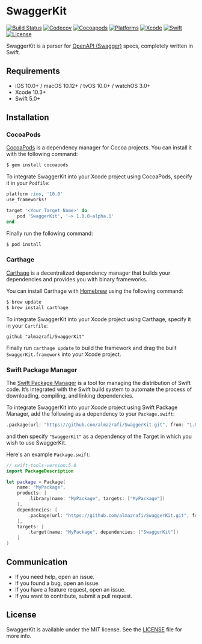 # SwaggerKit
[![Build Status](https://github.com/almazrafi/SwaggerKit/workflows/CI/badge.svg?branch=master)](https://github.com/almazrafi/SwaggerKit/actions)
[![Codecov](https://codecov.io/gh/almazrafi/SwaggerKit/branch/master/graph/badge.svg)](https://codecov.io/gh/almazrafi/SwaggerKit)
[![Cocoapods](https://img.shields.io/cocoapods/v/SwaggerKit.svg?style=flat)](http://cocoapods.org/pods/SwaggerKit)
[![Platforms](https://img.shields.io/cocoapods/p/SwaggerKit.svg?style=flat)](https://developer.apple.com/discover/)
[![Xcode](https://img.shields.io/badge/Xcode-10.3-blue.svg)](https://developer.apple.com/xcode)
[![Swift](https://img.shields.io/badge/Swift-5.0-orange.svg)](https://swift.org)
[![License](https://img.shields.io/github/license/almazrafi/SwaggerKit.svg)](https://opensource.org/licenses/MIT)

SwaggerKit is a parser for [OpenAPI (Swagger)](https://swagger.io/specification) specs, completely written in Swift.

## Requirements
- iOS 10.0+ / macOS 10.12+ / tvOS 10.0+ / watchOS 3.0+
- Xcode 10.3+
- Swift 5.0+

## Installation

### CocoaPods
[CocoaPods](http://cocoapods.org) is a dependency manager for Cocoa projects. You can install it with the following command:
```bash
$ gem install cocoapods
```

To integrate SwaggerKit into your Xcode project using CocoaPods, specify it in your `Podfile`:
```ruby
platform :ios, '10.0'
use_frameworks!

target '<Your Target Name>' do
    pod 'SwaggerKit', '~> 1.0.0-alpha.1'
end
```

Finally run the following command:
```bash
$ pod install
```

### Carthage

[Carthage](https://github.com/Carthage/Carthage) is a decentralized dependency manager that builds your dependencies and provides you with binary frameworks.

You can install Carthage with [Homebrew](http://brew.sh/) using the following command:
```bash
$ brew update
$ brew install carthage
```

To integrate SwaggerKit into your Xcode project using Carthage, specify it in your `Cartfile`:
```ogdl
github "almazrafi/SwaggerKit"
```

Finally run `carthage update` to build the framework and drag the built `SwaggerKit.framework` into your Xcode project.

### Swift Package Manager

The [Swift Package Manager](https://swift.org/package-manager/) is a tool for managing the distribution of Swift code. It’s integrated with the Swift build system to automate the process of downloading, compiling, and linking dependencies.

To integrate SwaggerKit into your Xcode project using Swift Package Manager, add the following as a dependency to your `Package.swift`:
```swift
.package(url: "https://github.com/almazrafi/SwaggerKit.git", from: "1.0.0-alpha.1")
```
and then specify `"SwaggerKit"` as a dependency of the Target in which you wish to use SwaggerKit.

Here's an example `Package.swift`:
```swift
// swift-tools-version:5.0
import PackageDescription

let package = Package(
    name: "MyPackage",
    products: [
        .library(name: "MyPackage", targets: ["MyPackage"])
    ],
    dependencies: [
        .package(url: "https://github.com/almazrafi/SwaggerKit.git", from: "1.0.0-alpha.1")
    ],
    targets: [
        .target(name: "MyPackage", dependencies: ["SwaggerKit"])
    ]
)
```

## Communication
- If you need help, open an issue.
- If you found a bug, open an issue.
- If you have a feature request, open an issue.
- If you want to contribute, submit a pull request.

## License
SwaggerKit is available under the MIT license. See the [LICENSE](LICENSE) file for more info.
